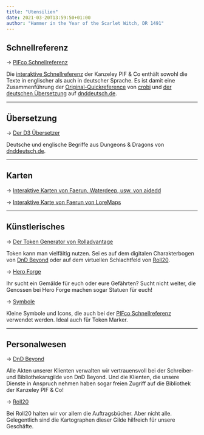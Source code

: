 ```yaml
---
title: "Utensilien"
date: 2021-03-20T13:59:50+01:00
author: "Hammer in the Year of the Scarlet Witch, DR 1491"
---
```


## Schnellreferenz

&#8594; [PIFco Schnellreferenz](/quickref.html)

Die [interaktive Schnellreferenz](/quickref.html) der Kanzeley PIF & Co enthält sowohl die Texte in englischer als auch in deutscher Sprache. Es ist damit eine Zusammenführung der [Original-Quickreference](https://crobi.github.io/dnd5e-quickref/) von [crobi](https://github.com/crobi) und [der deutschen Übersetzung](https://www.dnddeutsch.de/schnellreferenz_uebersicht/) auf [dnddeutsch.de](https://www.dnddeutsch.de).

___
## Übersetzung

&#8594; [Der D3 Übersetzer](https://www.dnddeutsch.de/uebersetzer/)

Deutsche und englische Begriffe aus Dungeons & Dragons von [dnddeutsch.de](https://www.dnddeutsch.de).
___
## Karten

&#8594; [Interaktive Karten von Faerun, Waterdeep, usw. von aidedd](https://www.aidedd.org/atlas/index.php?map=R&l=1)

&#8594; [Interaktive Karte von Faerun von LoreMaps](https://loremaps.azurewebsites.net/Maps/Faerun)

___
## Künstlerisches

&#8594; [Der Token Generator von Rolladvantage](http://rolladvantage.com/tokenstamp/)

Token kann man vielfältig nutzen. Sei es auf dem digitalen Charakterbogen von [DnD Beyond](https://www.dndbeyond.com/) oder auf dem virtuellen Schlachtfeld von [Roll20](https://roll20.net/).

&#8594; [Hero Forge](https://www.heroforge.com/)

Ihr sucht ein Gemälde für euch oder eure Gefährten? Sucht nicht weiter, die Genossen bei Hero Forge machen sogar Statuen für euch!

&#8594; [Symbole](https://game-icons.net/)

Kleine Symbole und Icons, die auch bei der [PIFco Schnellreferenz](/quickref.html) verwendet werden. Ideal auch für Token Marker.

___
## Personalwesen

&#8594; [DnD Beyond](https://www.dndbeyond.com/)

Alle Akten unserer Klienten verwalten wir vertrauensvoll bei der Schreiber- und Bibliothekarsgilde von DnD Beyond. Und die Klienten, die unsere Dienste in Anspruch nehmen haben sogar freien Zugriff auf die Bibliothek der Kanzeley PIF & Co!

&#8594; [Roll20](https://roll20.net/)

Bei Roll20 halten wir vor allem die Auftragsbücher. Aber nicht alle. Gelegentlich sind die Kartographen dieser Gilde hilfreich für unsere Geschäfte.
